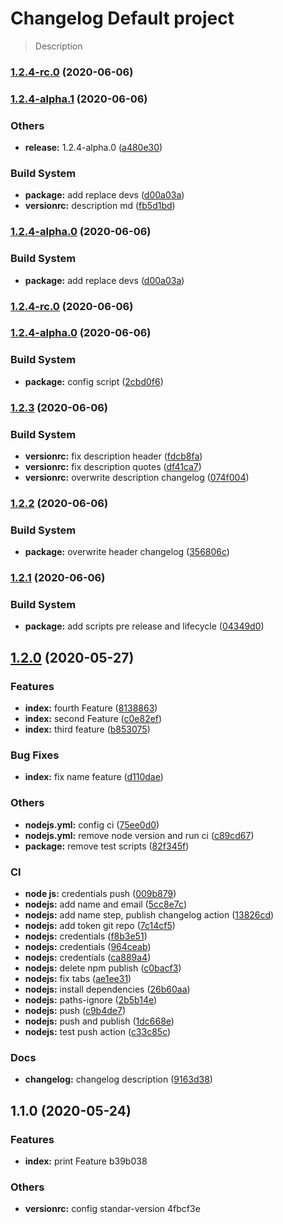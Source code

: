 # Changelog Default project 
 > Description
### [1.2.4-rc.0](https://github.com/roddyvitali/version/compare/v1.2.4-alpha.1...v1.2.4-rc.0) (2020-06-06)

### [1.2.4-alpha.1](https://github.com/roddyvitali/version/compare/v1.2.4-rc.0...v1.2.4-alpha.1) (2020-06-06)


### Others

* **release:** 1.2.4-alpha.0 ([a480e30](https://github.com/roddyvitali/version/commit/a480e3043d8a2c0f279180b967fc7f39b248f59e))


### Build System

* **package:** add replace devs ([d00a03a](https://github.com/roddyvitali/version/commit/d00a03a32b7a6d557228845c132b72a24901d399))
* **versionrc:** description md ([fb5d1bd](https://github.com/roddyvitali/version/commit/fb5d1bd087c305c01b1c6e5701c1444dcf562c5a))

### [1.2.4-alpha.0](https://github.com/roddyvitali/version/compare/v1.2.4-rc.0...v1.2.4-alpha.0) (2020-06-06)


### Build System

* **package:** add replace devs ([d00a03a](https://github.com/roddyvitali/version/commit/d00a03a32b7a6d557228845c132b72a24901d399))

### [1.2.4-rc.0](https://github.com/roddyvitali/version/compare/v1.2.4-alpha.0...v1.2.4-rc.0) (2020-06-06)

### [1.2.4-alpha.0](https://github.com/roddyvitali/version/compare/v1.2.3...v1.2.4-alpha.0) (2020-06-06)


### Build System

* **package:** config script ([2cbd0f6](https://github.com/roddyvitali/version/commit/2cbd0f6cf776c2f30af86d2fdac9c47e4e633506))

### [1.2.3](https://github.com/roddyvitali/version/compare/v1.2.2...v1.2.3) (2020-06-06)


### Build System

* **versionrc:** fix description header ([fdcb8fa](https://github.com/roddyvitali/version/commit/fdcb8fa013b2344df7bc722c3e1d090ae7cbe476))
* **versionrc:** fix description quotes ([df41ca7](https://github.com/roddyvitali/version/commit/df41ca797b47aa6afdf711e861a0b609a0fce8fd))
* **versionrc:** overwrite description changelog ([074f004](https://github.com/roddyvitali/version/commit/074f00481adb324a21cd4acf91c05d9342c3845f))

### [1.2.2](https://github.com/roddyvitali/version/compare/v1.2.1...v1.2.2) (2020-06-06)


### Build System

* **package:** overwrite header changelog ([356806c](https://github.com/roddyvitali/version/commit/356806c354a0b1e05a7e502b5ec7b1b88a844434))

### [1.2.1](https://github.com/roddyvitali/version/compare/v1.2.0...v1.2.1) (2020-06-06)


### Build System

* **package:** add scripts pre release and lifecycle ([04349d0](https://github.com/roddyvitali/version/commit/04349d0accf7fa5e2b3f86d5f7950871bf485338))

## [1.2.0](https://github.com/roddyvitali/version/compare/v1.1.0...v1.2.0) (2020-05-27)


### Features

* **index:** fourth Feature ([8138863](https://github.com/roddyvitali/version/commit/81388639aed67f829f4a10663288094e007861b8))
* **index:** second Feature ([c0e82ef](https://github.com/roddyvitali/version/commit/c0e82ef6ed5be16634083beb11cc7061df6e06a7))
* **index:** third feature ([b853075](https://github.com/roddyvitali/version/commit/b8530751b468dbb6ebc31b8725f684cf06559008))


### Bug Fixes

* **index:** fix name feature ([d110dae](https://github.com/roddyvitali/version/commit/d110daed1594d7413c4c070a664dc25753c7853e))


### Others

* **nodejs.yml:** config ci ([75ee0d0](https://github.com/roddyvitali/version/commit/75ee0d074c22beed43c3419da78b499691edc50b))
* **nodejs.yml:** remove node version and run ci ([c89cd67](https://github.com/roddyvitali/version/commit/c89cd67cc1fe5bba428a33eca0fee7ac098278b2))
* **package:** remove test scripts ([82f345f](https://github.com/roddyvitali/version/commit/82f345fb15118c668a66e06d3a6a4fe7d442373b))


### CI

* **node js:** credentials push ([009b879](https://github.com/roddyvitali/version/commit/009b879a20dc14a8b35b7af6c95b6f49aadd71e8))
* **nodejs:** add name and email ([5cc8e7c](https://github.com/roddyvitali/version/commit/5cc8e7c5293622e1c20ed529bdfd70f63fa0fe17))
* **nodejs:** add name step, publish changelog action ([13826cd](https://github.com/roddyvitali/version/commit/13826cdd3bae2857682dc574b59f49d65ffa4744))
* **nodejs:** add token git repo ([7c14cf5](https://github.com/roddyvitali/version/commit/7c14cf5c19ba72560886192c53123af71848bf07))
* **nodejs:** credentials ([f8b3e51](https://github.com/roddyvitali/version/commit/f8b3e51661b02229c2771caf08bd4edd2af3cab2))
* **nodejs:** credentials ([964ceab](https://github.com/roddyvitali/version/commit/964ceabcd34d6d712b9d54c5fb0d31cc6630d653))
* **nodejs:** credentials ([ca889a4](https://github.com/roddyvitali/version/commit/ca889a4e2028742009a098e319377715646c5fc0))
* **nodejs:** delete npm publish ([c0bacf3](https://github.com/roddyvitali/version/commit/c0bacf3ec1137e7fb1f446fbe54796ca0137b179))
* **nodejs:** fix tabs ([ae1ee31](https://github.com/roddyvitali/version/commit/ae1ee315ee68c4a31792068072fc68b3beb8ec32))
* **nodejs:** install dependencies ([26b60aa](https://github.com/roddyvitali/version/commit/26b60aa04529c1d72bf0aaf5c798581a6c2b0f6f))
* **nodejs:** paths-ignore ([2b5b14e](https://github.com/roddyvitali/version/commit/2b5b14e91b2d6b2ab4728818d27da14f909d652d))
* **nodejs:** push ([c9b4de7](https://github.com/roddyvitali/version/commit/c9b4de71d60eee021c9a03aa67e0cb30d3e4bb40))
* **nodejs:** push and publish ([1dc668e](https://github.com/roddyvitali/version/commit/1dc668ec00dc9b8241a96e58789b0180ec0c7b3e))
* **nodejs:** test push action ([c33c85c](https://github.com/roddyvitali/version/commit/c33c85c3e8f4e643f8b7d4f6a83235de686dfb50))


### Docs

* **changelog:** changelog description ([9163d38](https://github.com/roddyvitali/version/commit/9163d3893abfd2e7d43bc75dae6c72fa866ca3bd))

## 1.1.0 (2020-05-24)

### Features

- **index:** print Feature b39b038

### Others

- **versionrc:** config standar-version 4fbcf3e
